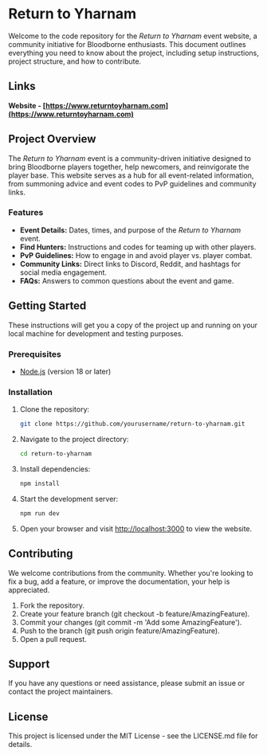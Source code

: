 # Return to Yharnam

Welcome to the code repository for the *Return to Yharnam* event website, a community initiative for Bloodborne enthusiasts. This document outlines everything you need to know about the project, including setup instructions, project structure, and how to contribute.

## Links
**Website - [https://www.returntoyharnam.com](https://www.returntoyharnam.com)**

## Project Overview

The *Return to Yharnam* event is a community-driven initiative designed to bring Bloodborne players together, help newcomers, and reinvigorate the player base. This website serves as a hub for all event-related information, from summoning advice and event codes to PvP guidelines and community links.

### Features

- **Event Details:** Dates, times, and purpose of the *Return to Yharnam* event.
- **Find Hunters:** Instructions and codes for teaming up with other players.
- **PvP Guidelines:** How to engage in and avoid player vs. player combat.
- **Community Links:** Direct links to Discord, Reddit, and hashtags for social media engagement.
- **FAQs:** Answers to common questions about the event and game.

## Getting Started

These instructions will get you a copy of the project up and running on your local machine for development and testing purposes.

### Prerequisites

- [Node.js](https://nodejs.org/en/) (version 18 or later)

### Installation

1. Clone the repository:
   ```bash
   git clone https://github.com/yourusername/return-to-yharnam.git
   ```
2. Navigate to the project directory:
    ```bash
    cd return-to-yharnam
    ```
3. Install dependencies:
    ```bash
    npm install
    ```
4. Start the development server:
    ```bash
    npm run dev
    ```
5. Open your browser and visit [http://localhost:3000](http://localhost:3000) to view the website.

## Contributing
We welcome contributions from the community. Whether you're looking to fix a bug, add a feature, or improve the documentation, your help is appreciated.

1. Fork the repository.
2. Create your feature branch (git checkout -b feature/AmazingFeature).
3. Commit your changes (git commit -m 'Add some AmazingFeature').
4. Push to the branch (git push origin feature/AmazingFeature).
5. Open a pull request.

## Support
If you have any questions or need assistance, please submit an issue or contact the project maintainers.

## License
This project is licensed under the MIT License - see the LICENSE.md file for details.